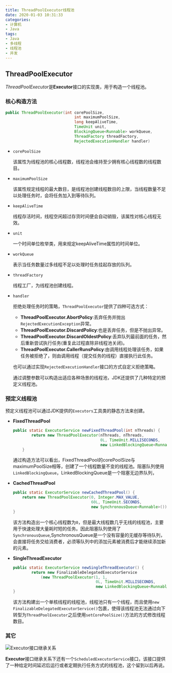 ```yaml
---
title: ThreadPoolExecutor线程池
date: 2020-01-03 10:31:33
categories:
- 计算机
- Java
tags:
- Java
- 多线程
- 线程池
- 并发
---
```


## ThreadPoolExecutor

*ThreadPoolExecutor*是**Executor**接口的实现类，用于构造一个线程池。

### **核心构造方法**

```java
public ThreadPoolExecutor(int corePoolSize,
                              int maximumPoolSize,
                              long keepAliveTime,
                              TimeUnit unit,
                              BlockingQueue<Runnable> workQueue,
                              ThreadFactory threadFactory,
                              RejectedExecutionHandler handler)
```

* `corePoolSize`

  该属性为线程池的核心线程数，线程池会维持至少拥有核心线程数的线程数目。

* `maximumPoolSize`

  该属性规定线程的最大数目，是线程池创建线程数目的上限，当线程数量不足以处理任务时，会将任务加入到等待队列。

* `keepAliveTime`

  线程存活时间，线程空闲超过存货时间便会自动销毁，该属性对核心线程无效。

* `unit`

  一个时间单位枚举类，用来规定keepAliveTime属性的时间单位。

* `workQueue`

  表示当任务数量过多线程不足以处理时任务挂起存放的队列。

* `threadFactory`

  线程工厂，为线程池创建线程。

* `handler`

  拒绝处理任务时的策略，`ThreadPoolExecutor`提供了四种可选方式：

  - **ThreadPoolExecutor.AbortPolicy**:丢弃任务并抛出`RejectedExecutionException`异常。
  -  **ThreadPoolExecutor.DiscardPolicy**:也是丢弃任务，但是不抛出异常。
  -  **ThreadPoolExecutor.DiscardOldestPolicy**:丢弃队列最前面的任务，然后重新尝试执行任务(重复此过程直除非线程池关闭)。
  - **ThreadPoolExecutor.CallerRunsPolicy**:由调用线程处理该任务，如果任务被拒绝了，则由调用线程（提交任务的线程）直接执行此任务。

  也可以通过实现`RejectedExecutionHandler`接口的方式自定义拒绝策略。

  通过调整参数可以构造出适应各种场景的线程池，JDK还提供了几种特定的预定义线程池。

### **预定义线程池**

​	预定义线程池可以通过JDK提供的`Executors`工具类的静态方法来创建。

 * **FixedThreadPool**

   ```java
   public static ExecutorService newFixedThreadPool(int nThreads) {
           return new ThreadPoolExecutor(nThreads, nThreads,
                                         0L, TimeUnit.MILLISECONDS,
                                         new LinkedBlockingQueue<Runnable>());
       }
   
   ```

   通过构造方法可以看出，FixedThreadPool的corePoolSize与maximumPoolSize相等，创建了一个线程数量不变的线程池。阻塞队列使用`LinkedBlockingQueue`，LinkedBlockingQueue是一个阻塞无边界队列，

 * **CachedThreadPool**

   ```java
   public static ExecutorService newCachedThreadPool() {
       return new ThreadPoolExecutor(0, Integer.MAX_VALUE,
                                     60L, TimeUnit.SECONDS,
                                     new SynchronousQueue<Runnable>());
   }
   
   ```

   该方法构造出一个核心线程数为`0`，但是最大线程数几乎无线的线程池，主要用于快速处理大量耗时短的任务。因此阻塞队列使用了`SynchronousQueue`,SynchronousQueue是一个没有容量的无缓存等待队列，会直接将任务交给消费者，必须等队列中的添加元素被消费后才能继续添加新的元素。

 * **SingleThreadExecutor**

   ```java
   public static ExecutorService newSingleThreadExecutor() {
           return new FinalizableDelegatedExecutorService
               (new ThreadPoolExecutor(1, 1,
                                       0L, TimeUnit.MILLISECONDS,
                                       new LinkedBlockingQueue<Runnable>()));
   }
   
   ```

   该方法构建出一个单核线程的线程池，线程池只有一个线程，而且使用`new FinalizableDelegatedExecutorService()`包裹，使得该线程池无法通过向下转型为`ThreadPoolExecutor`之后使用`setCorePoolSize()`方法的方式修改线程数目。

### **其它**

![Executor接口继承关系](https://cdn.jsdelivr.net/gh/Cirike/cdn.static.resource@master/blog_img/20200103104627.png)

**Executor**接口继承关系下还有一个`ScheduledExecutorService`接口，该接口提供了一种给定时间延迟后运行或者定期执行任务方式的线程池，这个留到以后再说。

